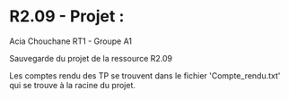 # R2.09 - Projet :
Acia Chouchane
RT1 - Groupe A1

Sauvegarde du projet de la ressource R2.09

Les comptes rendu des TP se trouvent dans le fichier 'Compte_rendu.txt' qui se trouve à la racine du projet.